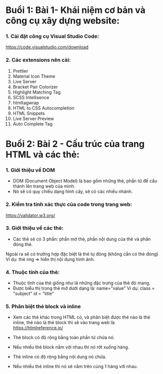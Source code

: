 # Buổi 1: Bài 1- Khái niệm cơ bản và công cụ xây dựng website:

### 1. Cài đặt công cụ Visual Studio Code:
https://code.visualstudio.com/download

### 2. Các extensions nên cài: 

1. Prettier
2. Material Icon Theme
3. Live Server
4. Bracket Pair Colorizer
5. Highlight Matching Tag
6. SCSS Intellisence
7. htmltagwrap
8. HTML to CSS Autocompletion
9. HTML Snippets
10. Live Server Preview
11. Auto Complete Tag

# Buổi 2: Bài 2 - Cấu trúc của trang HTML và các thẻ:

### 1. Giới thiệu về DOM
- DOM (Document Object Model) là bao gồm những thẻ, phần tử để cấu thành lên trang web của mình.
- Nó sẽ có quy chiếu dạng hình cây, sẽ có các nhiều nhánh.

### 2. Kiểm tra tính xác thực của code trong trang web:
https://validator.w3.org/

### 3. Giới thiệu về các thẻ:
- Các thẻ sẽ có 3 phần: phần mở thẻ, phần nội dung của thẻ và phần đóng thẻ.

Ngoài ra sẽ có trường hợp đặc biệt là thẻ tự đóng (không cần có thẻ đóng)
Ví dụ: thẻ img => hiển thị nội dung hình ảnh.

### 4. Thuộc tính của thẻ:
- Thuộc tính của thẻ giống như là những đặc trưng của thẻ đó mang.
- Được biểu thị trong thẻ mở dưới dạng là: name="value"
Ví dụ: class = "subject"
       id = "title"

### 5. Phân biệt thẻ block và inline
- Xem các thẻ khác trong HTML có, và phân biệt được thẻ nào là thẻ inline, thẻ nào là thẻ block thì sẽ vào trang web là:
https://htmlreference.io/

- Thẻ block có độ rộng bằng toàn phần tử chứa nó.
- Nếu nhiều thẻ block nằm với nhau thì nó rớt xuống hàng.

- Thẻ inline có độ rộng bằng nội dung nó chứa.
- Nếu nhiều thẻ inline thì nó sẽ nằm trên cùng 1 hàng với nhau.
